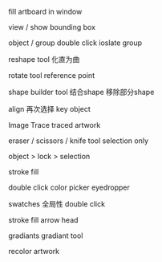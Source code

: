 fill artboard in window

view / show bounding box

object / group
double click ioslate group

reshape tool 化直为曲

rotate tool 
reference point

shape builder tool 结合shape 移除部分shape

align
再次选择 key object

Image Trace 
traced artwork

eraser / scissors / knife tool 
selection only

object > lock > selection

stroke fill

double click color picker
eyedropper

swatches 全局性 double click

stroke fill
arrow head

gradiants
gradiant tool

recolor artwork